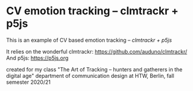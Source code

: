 # CV emotion tracking – clmtrackr + p5js
This is an example of CV based emotion tracking – *clmtrackr + p5js*

It relies on the wonderful clmtrackr:
https://github.com/auduno/clmtrackr/
And p5js:
https://p5js.org

created for my class "The Art of Tracking – hunters and gatherers in the digital age"
department of communication design
at HTW, Berlin, fall semester 2020/21
